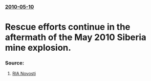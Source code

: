 ### [2010-05-10](/news/2010/05/10/index.md)

# Rescue efforts continue in the aftermath of the May 2010 Siberia mine explosion. 




### Source:

1. [RIA Novosti](http://en.rian.ru/russia/20100509/158947215.html)
